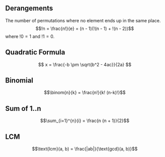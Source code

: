 ## Derangements
The number of permutations where no element ends up in the same place.
$$!n = \frac{n!}{e} = (n - 1)(!(n - 1) + !(n - 2))$$
where $!0 = 1$ and $!1 = 0$.

## Quadratic Formula
$$ x = \frac{-b \pm \sqrt{b^2 - 4ac}}{2a} $$
## Binomial
$$\binom{n}{k} = \frac{n!}{k! (n-k)!}$$
## Sum of 1..n
$$\sum_{i=1}^{n}{i} = \frac{n (n + 1)}{2}$$
## LCM
$$\text{lcm}(a, b) = \frac{|ab|}{\text{gcd}(a, b)}$$
